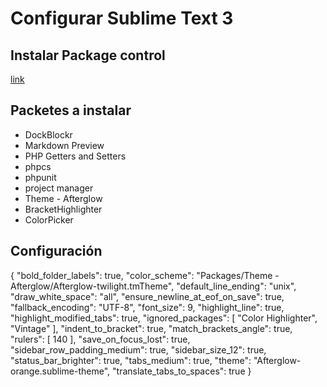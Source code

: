 Configurar Sublime Text 3
=========================

## Instalar Package control

[link](https://packagecontrol.io/installation)

## Packetes a instalar

* DockBlockr
* Markdown Preview
* PHP Getters and Setters
* phpcs
* phpunit
* project manager
* Theme - Afterglow
* BracketHighlighter
* ColorPicker

## Configuración

{
    "bold_folder_labels": true,
    "color_scheme": "Packages/Theme - Afterglow/Afterglow-twilight.tmTheme",
    "default_line_ending": "unix",
    "draw_white_space": "all",
    "ensure_newline_at_eof_on_save": true,
    "fallback_encoding": "UTF-8",
    "font_size": 9,
    "highlight_line": true,
    "highlight_modified_tabs": true,
    "ignored_packages":
    [
        "Color Highlighter",
        "Vintage"
    ],
    "indent_to_bracket": true,
    "match_brackets_angle": true,
    "rulers":
    [
        140
    ],
    "save_on_focus_lost": true,
    "sidebar_row_padding_medium": true,
    "sidebar_size_12": true,
    "status_bar_brighter": true,
    "tabs_medium": true,
    "theme": "Afterglow-orange.sublime-theme",
    "translate_tabs_to_spaces": true
}
```
